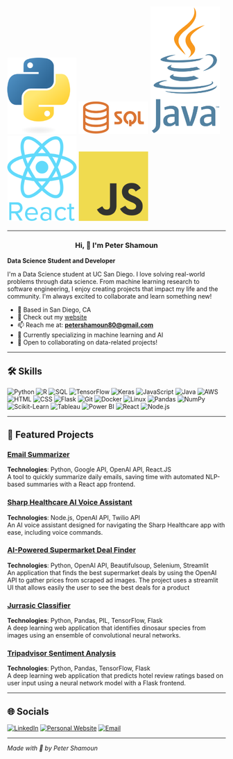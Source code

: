 ## <img src="py.png" alt="Python" width="160"/> <img src="sql.png" alt="SQL" width="160"/> <img src="java.png" alt="Java" width="160"/> <img src="react.png" alt="React" width="160"/> <img src="js.png" alt="JS" width="160"/>
---

<h3 style="text-align:center;">Hi, 👋 I'm Peter Shamoun</h3>

**Data Science Student and Developer**

I'm a Data Science student at UC San Diego. I love solving real-world problems through data science. From machine learning research to software engineering, I enjoy creating projects that impact my life and the community. I'm always excited to collaborate and learn something new!

- 📍 Based in San Diego, CA
- 📖 Check out my [website](https://petershamoun.com)
- 📫 Reach me at: **[petershamoun80@gmail.com](mailto:petershamoun80@gmail.com)**
- 🌱 Currently specializing in machine learning and AI
- 🤝 Open to collaborating on data-related projects!

---

## 🛠️ Skills

![Python](https://img.shields.io/badge/-Python-3776AB?style=flat&logo=python&logoColor=white)
![R](https://img.shields.io/badge/-R-276DC3?style=flat&logo=r&logoColor=white)
![SQL](https://img.shields.io/badge/-SQL-4479A1?style=flat&logo=postgresql&logoColor=white)
![TensorFlow](https://img.shields.io/badge/-TensorFlow-FF6F00?style=flat&logo=tensorflow&logoColor=white)
![Keras](https://img.shields.io/badge/-Keras-D00000?style=flat&logo=keras&logoColor=white)
![JavaScript](https://img.shields.io/badge/-JavaScript-F7DF1E?style=flat&logo=javascript&logoColor=black)
![Java](https://img.shields.io/badge/-Java-007396?style=flat&logo=java&logoColor=white)
![AWS](https://img.shields.io/badge/-AWS-232F3E?style=flat&logo=amazon-aws&logoColor=white)
![HTML](https://img.shields.io/badge/-HTML5-E34F26?style=flat&logo=html5&logoColor=white)
![CSS](https://img.shields.io/badge/-CSS3-1572B6?style=flat&logo=css3&logoColor=white)
![Flask](https://img.shields.io/badge/-Flask-000000?style=flat&logo=flask&logoColor=white)
![Git](https://img.shields.io/badge/-Git-F05032?style=flat&logo=git&logoColor=white)
![Docker](https://img.shields.io/badge/-Docker-2496ED?style=flat&logo=docker&logoColor=white)
![Linux](https://img.shields.io/badge/-Linux-FCC624?style=flat&logo=linux&logoColor=black)
![Pandas](https://img.shields.io/badge/-Pandas-150458?style=flat&logo=pandas&logoColor=white)
![NumPy](https://img.shields.io/badge/-NumPy-013243?style=flat&logo=numpy&logoColor=white)
![Scikit-Learn](https://img.shields.io/badge/-Scikit%20Learn-F7931E?style=flat&logo=scikit-learn&logoColor=white)
![Tableau](https://img.shields.io/badge/-Tableau-E97627?style=flat&logo=tableau&logoColor=white)
![Power BI](https://img.shields.io/badge/-Power%20BI-F2C811?style=flat&logo=power-bi&logoColor=black)
![React](https://img.shields.io/badge/-React-61DAFB?style=flat&logo=react&logoColor=black)
![Node.js](https://img.shields.io/badge/-Node.js-339933?style=flat&logo=node.js&logoColor=white)



---

## 📂 Featured Projects

### [Email Summarizer](https://github.com/Peter-Shamoun/Email-Summarizer)
**Technologies**: Python, Google API, OpenAI API, React.JS  
A tool to quickly summarize daily emails, saving time with automated NLP-based summaries with a React app frontend.

### [Sharp Healthcare AI Voice Assistant](https://github.com/Peter-Shamoun/Sharp-Healthcare-AI-Voice-Assistant)
**Technologies**: Node.js, OpenAI API, Twilio API  
An AI voice assistant designed for navigating the Sharp Healthcare app with ease, including voice commands.

### [AI-Powered Supermarket Deal Finder](https://github.com/Peter-Shamoun/Deal-Finder)
**Technologies**: Python, OpenAI API, Beautifulsoup, Selenium, Streamlit  
An application that finds the best supermarket deals by using the OpenAI API to gather prices from scraped ad images. The project uses a streamlit UI that allows easily the user to  see the best deals for a product

### [Jurrasic Classifier](https://github.com/Peter-Shamoun/Jurassic-Classifier)
**Technologies**: Python, Pandas, PIL, TensorFlow, Flask  
A deep learning web application that identifies dinosaur species from images using an ensemble of convolutional neural networks.

### [Tripadvisor Sentiment Analysis](https://github.com/Peter-Shamoun/Tripadvisor-Sentiment-Analysis)
**Technologies**: Python, Pandas, TensorFlow, Flask  
A deep learning web application that predicts hotel review ratings based on user input using a neural network model with a Flask frontend. 

---

## 🌐 Socials

[![LinkedIn](https://img.shields.io/badge/-LinkedIn-0A66C2?style=flat&logo=linkedin&logoColor=white)](linkedin.com/in/peter-shamoun)
[![Personal Website](https://img.shields.io/badge/-Website-000000?style=flat&logo=web&logoColor=white)](https://petershamoun.com/)
[![Email](https://img.shields.io/badge/-Email-D14836?style=flat&logo=gmail&logoColor=white)](mailto:petershamoun80@gmail.com)

---

*Made with 💙 by Peter Shamoun*
